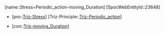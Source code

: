 ﻿---
type: TrizContradiction
aliases:
- Stress+Periodic_action-moving_Duration
license: CC BY-SA 4.0
copyright: https://github.com/SpocWeb
IsDeleted: false
IsReadOnly: false
Confidential: public
tags: 
- Triz/Contradiction
---
[name::Stress+Periodic_action-moving_Duration]
[SpocWebEntityId::23648]
+ [pro::[Triz-Stress](tech/Triz/Parameter/Triz-Stress.md)]
[Triz-Principle::[Triz-Periodic_action](tech/Triz/Principle/Triz-Periodic_action.md)]
- [con::[Triz-moving_Duration](tech/Triz/Parameter/Triz-moving_Duration.md)]

